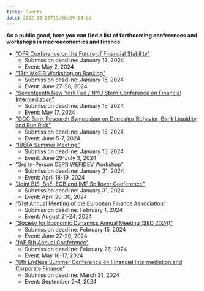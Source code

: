 ```yaml
---
title: Events
date: 2022-03-25T19:56:59-03:00
---
```


**As a public good, here you can find a list of forthcoming conferences and workshops in macroeconomics and finance** 

- ["OFR Conference on the Future of Financial Stability"](https://www.financialresearch.gov/conferences/2023/12/15/rising-scholars-call-for-papers/)
    - Submission deadline: January 12, 2024
    - Event: May 2, 2024
- ["13th MoFiR Workshop on Banking"](https://sites.google.com/view/mofirseminars/home)
    - Submission deadline: January 15, 2024
    - Event: June 27-28, 2024
- ["Seventeenth New York Fed / NYU Stern Conference on Financial Intermediation"](https://pages.stern.nyu.edu/~pschnabl/public_html/CallForPapersNYFedNYU_2024.pdf)
    - Submission deadline: January 15, 2024
    - Event: May 17, 2024
- ["OCC Bank Research Symposium on Depositor Behavior, Bank Liquidity, and Run Risk"](https://www.occ.treas.gov/news-issuances/news-releases/2023/nr-occ-2023-131a.pdf)
    - Submission deadline: January 15, 2024
    - Event: June 5-7, 2024
- ["IBEFA Summer Meeting"](https://www.ibefa.org/call4paperswea.htm)
    - Submission deadline: January 15, 2024
    - Event: June 29-July 3, 2024    
- ["3rd In-Person CEPR WEFIDEV Workshop"](https://www.wefidev.com)
    - Submission deadline: January 31, 2024
    - Event: April 18-19, 2024   
- ["Joint BIS, BoE, ECB and IMF Spillover Conference"](https://www.bis.org/events/240429_cfp_bis_boe_ecb_imf_conference.pdf)
    - Submission deadline: January 31, 2024
    - Event: April 29-30, 2024        
- ["51st Annual Meeting of the European Finance Association"](https://efa2024.efa-meetings.org)
    - Submission deadline: February 1, 2024
    - Event: August 21-24, 2024
- ["Society for Economic Dynamics Annual Meeting (SED 2024)"](https://www.economicdynamics.org/sedam_2024/)
    - Submission deadline: February 15, 2024
    - Event: June 27-29, 2024
- ["IAF 5th Annual Conference"](https://iafireland.ie/5th-iaf-conference/)
    - Submission deadline: February 26, 2024
    - Event: May 16-17, 2024
- ["6th Endless Summer Conference on Financial Intermediation and Corporate Finance"](https://cepr.org/events/6th-endless-summer-conference-financial-intermediation-and-corporate-finance)
    - Submission deadline: March 31, 2024
    - Event: September 2-4, 2024